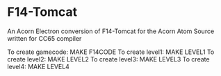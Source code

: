 # F14-Tomcat
An Acorn Electron conversion of F14-Tomcat for the Acorn Atom
Source written for CC65 compiler

To create gamecode: MAKE F14CODE
To create level1: MAKE LEVEL1
To create level2: MAKE LEVEL2
To create level3: MAKE LEVEL3
To create level4: MAKE LEVEL4
